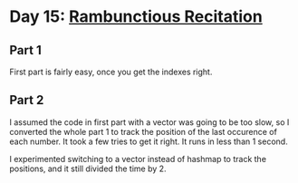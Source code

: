 # Day 15: [Rambunctious Recitation](https://adventofcode.com/2020/day/15)

## Part 1

First part is fairly easy, once you get the indexes right.

## Part 2

I assumed the code in first part with a vector was going to be too slow, so I converted the whole part 1 to track the position of the last occurence of each number. It took a few tries to get it right. It runs in less than 1 second.

I experimented switching to a vector instead of hashmap to track the positions, and it still divided the time by 2.
